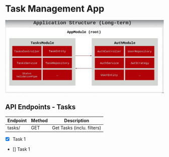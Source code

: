 # Task Management App

![Structure of the Project](Project-Overview.jpg)

## API Endpoints - Tasks

| Endpoint | Method | Description                |
| -------- | ------ | -------------------------- |
| tasks/   | GET    | Get Tasks (inclu. filters) |

- [x] Task 1
- [] Task 1
